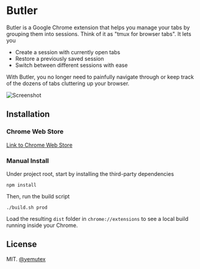 # Butler

Butler is a Google Chrome extension that helps you manage your tabs by grouping them into sessions. Think of it as "tmux for browser tabs". It lets you

- Create a session with currently open tabs
- Restore a previously saved session
- Switch between different sessions with ease

With Butler, you no longer need to painfully navigate through or keep track of the dozens of tabs cluttering up your browser.

![Screenshot](https://raw.github.com/yemutex/butler/master/screenshot.png)

## Installation

### Chrome Web Store

[Link to Chrome Web Store](https://chrome.google.com/webstore/detail/butler/jfkbmadiafhgadcbecimbembmegnojbo)

### Manual Install

Under project root, start by installing the third-party dependencies

```
npm install
```

Then, run the build script

```
./build.sh prod
```

Load the resulting `dist` folder in `chrome://extensions` to see a local build running inside your Chrome.

## License

MIT. [@yemutex](https://twitter.com/yemutex)
